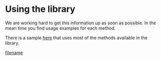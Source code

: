 # Using the library

 We are working hard to get this information up as soon as possible. In the mean time you find usage examples for each method.

There is a sample [here](https://github.com/grodansparadis/vscp-helper-lib) that uses most of the methods available in the library. 


[filename](./bottom_copyright.md ':include')